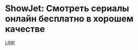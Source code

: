 # ShowJet: Смотреть сериалы онлайн бесплатно в хорошем качестве



[LINK](https://varlamov.ru/2087203.html)
